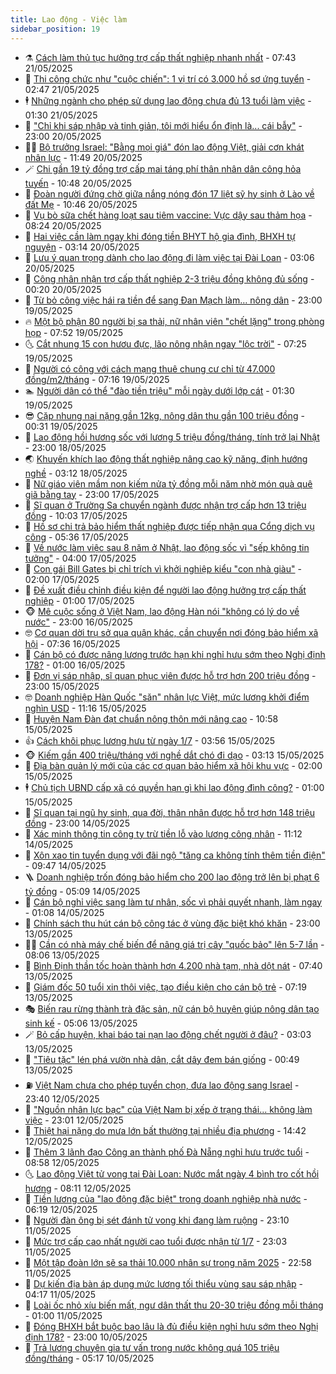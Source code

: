 ```yaml
---
title: Lao động - Việc làm
sidebar_position: 19
---
```


<!-- dantri-lao-dong-viec-lam:START -->
- ⚗️ [Cách làm thủ tục hưởng trợ cấp thất nghiệp nhanh nhất](https://dantri.com.vn/lao-dong-viec-lam/cach-lam-thu-tuc-huong-tro-cap-that-nghiep-nhanh-nhat-20250521135239359.htm) - 07:43 21/05/2025
- 🙉 [Thi công chức như &quot;cuộc chiến&quot;: 1 vị trí có 3.000 hồ sơ ứng tuyển](https://dantri.com.vn/lao-dong-viec-lam/thi-cong-chuc-nhu-cuoc-chien-1-vi-tri-co-3000-ho-so-ung-tuyen-20250521092710738.htm) - 02:47 21/05/2025
- 🕴 [Những ngành cho phép sử dụng lao động chưa đủ 13 tuổi làm việc](https://dantri.com.vn/lao-dong-viec-lam/nhung-nganh-cho-phep-su-dung-lao-dong-chua-du-13-tuoi-lam-viec-20250520135137320.htm) - 01:30 21/05/2025
- 🧐 [&quot;Chỉ khi sáp nhập và tinh giản, tôi mới hiểu ổn định là... cái bẫy&quot;](https://dantri.com.vn/lao-dong-viec-lam/chi-khi-sap-nhap-va-tinh-gian-toi-moi-hieu-on-dinh-la-cai-bay-20250520103714380.htm) - 23:00 20/05/2025
- 🧑‍💻 [Bộ trưởng Israel: &quot;Bằng mọi giá&quot; đón lao động Việt, giải cơn khát nhân lực](https://dantri.com.vn/lao-dong-viec-lam/bo-truong-israel-bang-moi-gia-don-lao-dong-viet-giai-con-khat-nhan-luc-20250520182824489.htm) - 11:49 20/05/2025
- 🪄 [Chi gần 19 tỷ đồng trợ cấp mai táng phí thân nhân dân công hỏa tuyến](https://dantri.com.vn/lao-dong-viec-lam/chi-gan-19-ty-dong-tro-cap-mai-tang-phi-than-nhan-dan-cong-hoa-tuyen-20250520160326861.htm) - 10:48 20/05/2025
- 🦣 [Đoàn người đứng chờ giữa nắng nóng đón 17 liệt sỹ hy sinh ở Lào về đất Mẹ](https://dantri.com.vn/lao-dong-viec-lam/doan-nguoi-dung-cho-giua-nang-nong-don-17-liet-sy-hy-sinh-o-lao-ve-dat-me-20250520163712851.htm) - 10:46 20/05/2025
- 🎡 [Vụ bò sữa chết hàng loạt sau tiêm vaccine: Vực dậy sau thảm họa](https://dantri.com.vn/lao-dong-viec-lam/vu-bo-sua-chet-hang-loat-sau-tiem-vaccine-vuc-day-sau-tham-hoa-20250520144628624.htm) - 08:24 20/05/2025
- 🦍 [Hai việc cần làm ngay khi đóng tiền BHYT hộ gia đình, BHXH tự nguyện](https://dantri.com.vn/lao-dong-viec-lam/hai-viec-can-lam-ngay-khi-dong-tien-bhyt-ho-gia-dinh-bhxh-tu-nguyen-20250520100709380.htm) - 03:14 20/05/2025
- 🫶 [Lưu ý quan trọng dành cho lao động đi làm việc tại Đài Loan](https://dantri.com.vn/lao-dong-viec-lam/luu-y-quan-trong-danh-cho-lao-dong-di-lam-viec-tai-dai-loan-20250520093418357.htm) - 03:06 20/05/2025
- 🥸 [Công nhân nhận trợ cấp thất nghiệp 2-3 triệu đồng không đủ sống](https://dantri.com.vn/lao-dong-viec-lam/cong-nhan-nhan-tro-cap-that-nghiep-2-3-trieu-dong-khong-du-song-20250519191219443.htm) - 00:20 20/05/2025
- 🎡 [Từ bỏ công việc hái ra tiền để sang Đan Mạch làm… nông dân](https://dantri.com.vn/lao-dong-viec-lam/tu-bo-cong-viec-hai-ra-tien-de-sang-dan-mach-lam-nong-dan-20250519121435593.htm) - 23:00 19/05/2025
- 🔥 [Một bộ phận 80 người bị sa thải, nữ nhân viên &quot;chết lặng&quot; trong phòng họp](https://dantri.com.vn/lao-dong-viec-lam/mot-bo-phan-80-nguoi-bi-sa-thai-nu-nhan-vien-chet-lang-trong-phong-hop-20250519135726423.htm) - 07:52 19/05/2025
- 🌜 [Cắt nhung 15 con hươu đực, lão nông nhận ngay &quot;lộc trời&quot;](https://dantri.com.vn/lao-dong-viec-lam/cat-nhung-15-con-huou-duc-lao-nong-nhan-ngay-loc-troi-20250518161954603.htm) - 07:25 19/05/2025
- 🤭 [Người có công với cách mạng thuê chung cư chỉ từ 47.000 đồng/m2/tháng](https://dantri.com.vn/lao-dong-viec-lam/nguoi-co-cong-voi-cach-mang-thue-chung-cu-chi-tu-47000-dongm2thang-20250519134717936.htm) - 07:16 19/05/2025
- 🏊 [Người dân có thể &quot;đào tiền triệu&quot; mỗi ngày dưới lớp cát](https://dantri.com.vn/lao-dong-viec-lam/nguoi-dan-co-the-dao-tien-trieu-moi-ngay-duoi-lop-cat-20250518215538342.htm) - 01:30 19/05/2025
- 😎 [Cặp nhung nai nặng gần 12kg, nông dân thu gần 100 triệu đồng](https://dantri.com.vn/lao-dong-viec-lam/cap-nhung-nai-nang-gan-12kg-nong-dan-thu-gan-100-trieu-dong-20250518211725603.htm) - 00:31 19/05/2025
- 🤖 [Lao động hồi hương sốc với lương 5 triệu đồng/tháng, tính trở lại Nhật](https://dantri.com.vn/lao-dong-viec-lam/lao-dong-hoi-huong-soc-voi-luong-5-trieu-dongthang-tinh-tro-lai-nhat-20250517111719487.htm) - 23:00 18/05/2025
- 🌏 [Khuyến khích lao động thất nghiệp nâng cao kỹ năng, định hướng nghề](https://dantri.com.vn/lao-dong-viec-lam/khuyen-khich-lao-dong-that-nghiep-nang-cao-ky-nang-dinh-huong-nghe-20250518092030544.htm) - 03:12 18/05/2025
- 🦏 [Nữ giáo viên mầm non kiếm nửa tỷ đồng mỗi năm nhờ món quà quê giã bằng tay](https://dantri.com.vn/lao-dong-viec-lam/nu-giao-vien-mam-non-kiem-nua-ty-dong-moi-nam-nho-mon-qua-que-gia-bang-tay-20250517171014962.htm) - 23:00 17/05/2025
- 🤔 [Sĩ quan ở Trường Sa chuyển ngành được nhận trợ cấp hơn 13 triệu đồng](https://dantri.com.vn/lao-dong-viec-lam/si-quan-o-truong-sa-chuyen-nganh-duoc-nhan-tro-cap-hon-13-trieu-dong-20250517151109326.htm) - 10:03 17/05/2025
- 🌮 [Hồ sơ chi trả bảo hiểm thất nghiệp được tiếp nhận qua Cổng dịch vụ công](https://dantri.com.vn/lao-dong-viec-lam/ho-so-chi-tra-bao-hiem-that-nghiep-duoc-tiep-nhan-qua-cong-dich-vu-cong-20250517094821950.htm) - 05:36 17/05/2025
- 💪 [Về nước làm việc sau 8 năm ở Nhật, lao động sốc vì &quot;sếp không tin tưởng&quot;](https://dantri.com.vn/lao-dong-viec-lam/ve-nuoc-lam-viec-sau-8-nam-o-nhat-lao-dong-soc-vi-sep-khong-tin-tuong-20250517102623225.htm) - 04:00 17/05/2025
- 💪 [Con gái Bill Gates bị chỉ trích vì khởi nghiệp kiểu &quot;con nhà giàu&quot;](https://dantri.com.vn/lao-dong-viec-lam/con-gai-bill-gates-bi-chi-trich-vi-khoi-nghiep-kieu-con-nha-giau-20250515090213755.htm) - 02:00 17/05/2025
- 🦒 [Đề xuất điều chỉnh điều kiện để người lao động hưởng trợ cấp thất nghiệp](https://dantri.com.vn/lao-dong-viec-lam/de-xuat-dieu-chinh-dieu-kien-de-nguoi-lao-dong-huong-tro-cap-that-nghiep-20250516151357177.htm) - 01:00 17/05/2025
- 🐵 [Mê cuộc sống ở Việt Nam, lao động Hàn nói &quot;không có lý do về nước&quot;](https://dantri.com.vn/lao-dong-viec-lam/me-cuoc-song-o-viet-nam-lao-dong-han-noi-khong-co-ly-do-ve-nuoc-20250516151941184.htm) - 23:00 16/05/2025
- 🤓 [Cơ quan dời trụ sở qua quận khác, cần chuyển nơi đóng bảo hiểm xã hội](https://dantri.com.vn/lao-dong-viec-lam/co-quan-doi-tru-so-qua-quan-khac-can-chuyen-noi-dong-bao-hiem-xa-hoi-20250516122041895.htm) - 07:36 16/05/2025
- 🧐 [Cán bộ có được nâng lương trước hạn khi nghỉ hưu sớm theo Nghị định 178?](https://dantri.com.vn/lao-dong-viec-lam/can-bo-co-duoc-nang-luong-truoc-han-khi-nghi-huu-som-theo-nghi-dinh-178-20250515105807455.htm) - 01:00 16/05/2025
- 💪 [Đơn vị sáp nhập, sĩ quan phục viên được hỗ trợ hơn 200 triệu đồng](https://dantri.com.vn/lao-dong-viec-lam/don-vi-sap-nhap-si-quan-phuc-vien-duoc-ho-tro-hon-200-trieu-dong-20250515092717078.htm) - 23:00 15/05/2025
- 🤓 [Doanh nghiệp Hàn Quốc &quot;săn&quot; nhân lực Việt, mức lương khởi điểm nghìn USD](https://dantri.com.vn/lao-dong-viec-lam/doanh-nghiep-han-quoc-san-nhan-luc-viet-muc-luong-khoi-diem-nghin-usd-20250515175904726.htm) - 11:16 15/05/2025
- 💯 [Huyện Nam Đàn đạt chuẩn nông thôn mới nâng cao](https://dantri.com.vn/lao-dong-viec-lam/huyen-nam-dan-dat-chuan-nong-thon-moi-nang-cao-20250515173836657.htm) - 10:58 15/05/2025
- 👍 [Cách khôi phục lương hưu từ ngày 1/7](https://dantri.com.vn/lao-dong-viec-lam/cach-khoi-phuc-luong-huu-tu-ngay-17-20250513142110591.htm) - 03:56 15/05/2025
- 🐵 [Kiếm gần 400 triệu/tháng với nghề dắt chó đi dạo](https://dantri.com.vn/lao-dong-viec-lam/kiem-gan-400-trieuthang-voi-nghe-dat-cho-di-dao-20250515095055341.htm) - 03:13 15/05/2025
- 💂 [Địa bàn quản lý mới của các cơ quan bảo hiểm xã hội khu vực](https://dantri.com.vn/lao-dong-viec-lam/dia-ban-quan-ly-moi-cua-cac-co-quan-bao-hiem-xa-hoi-khu-vuc-20250514164743003.htm) - 02:00 15/05/2025
- 🕴 [Chủ tịch UBND cấp xã có quyền hạn gì khi lao động đình công?](https://dantri.com.vn/lao-dong-viec-lam/chu-tich-ubnd-cap-xa-co-quyen-han-gi-khi-lao-dong-dinh-cong-20250514112051116.htm) - 01:00 15/05/2025
- 👀 [Sĩ quan tại ngũ hy sinh, qua đời, thân nhân được hỗ trợ hơn 148 triệu đồng](https://dantri.com.vn/lao-dong-viec-lam/si-quan-tai-ngu-hy-sinh-qua-doi-than-nhan-duoc-ho-tro-hon-148-trieu-dong-20250514142820312.htm) - 23:00 14/05/2025
- 🦄 [Xác minh thông tin công ty trừ tiền lỗ vào lương công nhân](https://dantri.com.vn/lao-dong-viec-lam/xac-minh-thong-tin-cong-ty-tru-tien-lo-vao-luong-cong-nhan-20250514172322075.htm) - 11:12 14/05/2025
- 🔭 [Xôn xao tin tuyển dụng với đãi ngộ &quot;tăng ca không tính thêm tiền điện&quot;](https://dantri.com.vn/lao-dong-viec-lam/xon-xao-tin-tuyen-dung-voi-dai-ngo-tang-ca-khong-tinh-them-tien-dien-20250514150558013.htm) - 09:47 14/05/2025
- 🪜 [Doanh nghiệp trốn đóng bảo hiểm cho 200 lao động trở lên bị phạt 6 tỷ đồng](https://dantri.com.vn/lao-dong-viec-lam/doanh-nghiep-tron-dong-bao-hiem-cho-200-lao-dong-tro-len-bi-phat-6-ty-dong-20250513113202406.htm) - 05:09 14/05/2025
- 🌊 [Cán bộ nghỉ việc sang làm tư nhân, sốc vì phải quyết nhanh, làm ngay](https://dantri.com.vn/lao-dong-viec-lam/can-bo-nghi-viec-sang-lam-tu-nhan-soc-vi-phai-quyet-nhanh-lam-ngay-20250513165353090.htm) - 01:08 14/05/2025
- 💯 [Chính sách thu hút cán bộ công tác ở vùng đặc biệt khó khăn](https://dantri.com.vn/lao-dong-viec-lam/chinh-sach-thu-hut-can-bo-cong-tac-o-vung-dac-biet-kho-khan-20250512114843572.htm) - 23:00 13/05/2025
- 👨‍🏫 [Cần có nhà máy chế biến để nâng giá trị cây &quot;quốc bảo&quot; lên 5-7 lần](https://dantri.com.vn/lao-dong-viec-lam/can-co-nha-may-che-bien-de-nang-gia-tri-cay-quoc-bao-len-5-7-lan-20250513124455270.htm) - 08:06 13/05/2025
- 🙉 [Bình Định thần tốc hoàn thành hơn 4.200 nhà tạm, nhà dột nát](https://dantri.com.vn/lao-dong-viec-lam/binh-dinh-than-toc-hoan-thanh-hon-4200-nha-tam-nha-dot-nat-20250513120629512.htm) - 07:40 13/05/2025
- 🦄 [Giám đốc 50 tuổi xin thôi việc, tạo điều kiện cho cán bộ trẻ](https://dantri.com.vn/lao-dong-viec-lam/giam-doc-50-tuoi-xin-thoi-viec-tao-dieu-kien-cho-can-bo-tre-20250513124359124.htm) - 07:19 13/05/2025
- 🎭 [Biến rau rừng thành trà đặc sản, nữ cán bộ huyện giúp nông dân tạo sinh kế](https://dantri.com.vn/lao-dong-viec-lam/bien-rau-rung-thanh-tra-dac-san-nu-can-bo-huyen-giup-nong-dan-tao-sinh-ke-20250511164705004.htm) - 05:06 13/05/2025
- 🪄 [Bỏ cấp huyện, khai báo tai nạn lao động chết người ở đâu?](https://dantri.com.vn/lao-dong-viec-lam/bo-cap-huyen-khai-bao-tai-nan-lao-dong-chet-nguoi-o-dau-20250512181009565.htm) - 03:03 13/05/2025
- 🌁 [&quot;Tiêu tặc&quot; lén phá vườn nhà dân, cắt dây đem bán giống](https://dantri.com.vn/lao-dong-viec-lam/tieu-tac-len-pha-vuon-nha-dan-cat-day-dem-ban-giong-20250512193213089.htm) - 00:49 13/05/2025
- ⛽️ [Việt Nam chưa cho phép tuyển chọn, đưa lao động sang Israel](https://dantri.com.vn/lao-dong-viec-lam/viet-nam-chua-cho-phep-tuyen-chon-dua-lao-dong-sang-israel-20250513063609910.htm) - 23:40 12/05/2025
- 🤩 [&quot;Nguồn nhân lực bạc&quot; của Việt Nam bị xếp ở trạng thái... không làm việc](https://dantri.com.vn/lao-dong-viec-lam/nguon-nhan-luc-bac-cua-viet-nam-bi-xep-o-trang-thai-khong-lam-viec-20250510013612190.htm) - 23:01 12/05/2025
- 🌝 [Thiệt hại nặng do mưa lớn bất thường tại nhiều địa phương](https://dantri.com.vn/lao-dong-viec-lam/thiet-hai-nang-do-mua-lon-bat-thuong-tai-nhieu-dia-phuong-20250512163925553.htm) - 14:42 12/05/2025
- 🤗 [Thêm 3 lãnh đạo Công an thành phố Đà Nẵng nghỉ hưu trước tuổi](https://dantri.com.vn/lao-dong-viec-lam/them-3-lanh-dao-cong-an-thanh-pho-da-nang-nghi-huu-truoc-tuoi-20250512154058617.htm) - 08:58 12/05/2025
- 🌜 [Lao động Việt tử vong tại Đài Loan: Nước mắt ngày 4 bình tro cốt hồi hương](https://dantri.com.vn/lao-dong-viec-lam/lao-dong-viet-tu-vong-tai-dai-loan-nuoc-mat-ngay-4-binh-tro-cot-hoi-huong-20250512142903646.htm) - 08:11 12/05/2025
- 👀 [Tiền lương của &quot;lao động đặc biệt&quot; trong doanh nghiệp nhà nước](https://dantri.com.vn/lao-dong-viec-lam/tien-luong-cua-lao-dong-dac-biet-trong-doanh-nghiep-nha-nuoc-20250511072509559.htm) - 06:19 12/05/2025
- 🫣 [Người đàn ông bị sét đánh tử vong khi đang làm ruộng](https://dantri.com.vn/lao-dong-viec-lam/nguoi-dan-ong-bi-set-danh-tu-vong-khi-dang-lam-ruong-20250511220702689.htm) - 23:10 11/05/2025
- 🧠 [Mức trợ cấp cao nhất người cao tuổi được nhận từ 1/7](https://dantri.com.vn/lao-dong-viec-lam/muc-tro-cap-cao-nhat-nguoi-cao-tuoi-duoc-nhan-tu-17-20250508120428041.htm) - 23:03 11/05/2025
- 🎊 [Một tập đoàn lớn sẽ sa thải 10.000 nhân sự trong năm 2025](https://dantri.com.vn/lao-dong-viec-lam/mot-tap-doan-lon-se-sa-thai-10000-nhan-su-trong-nam-2025-20250511225444404.htm) - 22:58 11/05/2025
- 🧰 [Dự kiến địa bàn áp dụng mức lương tối thiểu vùng sau sáp nhập](https://dantri.com.vn/lao-dong-viec-lam/du-kien-dia-ban-ap-dung-muc-luong-toi-thieu-vung-sau-sap-nhap-20250511104632571.htm) - 04:17 11/05/2025
- 🐘 [Loài ốc nhỏ xíu biến mất, ngư dân thất thu 20-30 triệu đồng mỗi tháng](https://dantri.com.vn/lao-dong-viec-lam/loai-oc-nho-xiu-bien-mat-ngu-dan-that-thu-20-30-trieu-dong-moi-thang-20250510151405401.htm) - 01:00 11/05/2025
- 🥳 [Đóng BHXH bắt buộc bao lâu là đủ điều kiện nghỉ hưu sớm theo Nghị định 178?](https://dantri.com.vn/lao-dong-viec-lam/dong-bhxh-bat-buoc-bao-lau-la-du-dieu-kien-nghi-huu-som-theo-nghi-dinh-178-20250506125542629.htm) - 23:00 10/05/2025
- 🐎 [Trả lương chuyên gia tư vấn trong nước không quá 105 triệu đồng/tháng](https://dantri.com.vn/lao-dong-viec-lam/tra-luong-chuyen-gia-tu-van-trong-nuoc-khong-qua-105-trieu-dongthang-20250510095808836.htm) - 05:17 10/05/2025<!-- dantri-lao-dong-viec-lam:END -->
